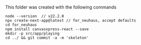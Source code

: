 This folder was created with the following commands

```
node --version  // v22.2.0
npx create-next-app@latest // for_neuhaus, accept defaults
cd for_neuhaus
npm install canvasxpress-react --save
mkdir -p src/app/playing
cd ../ && git commit -a -m 'skeleton'
```

